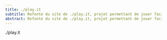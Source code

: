 ```yaml
---
title: ./play.it
subtitle: Refonte du site de ./play.it, projet permettant de jouer facilement aux jeux vidéo sous Linux.
abstract: Refonte du site de ./play.it, projet permettant de jouer facilement aux jeux vidéo sous Linux.
---
```


./play.it
